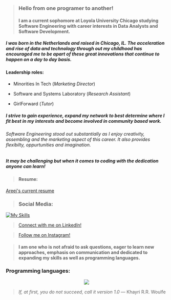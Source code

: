 
> ### Hello from one programer to another! 
> #### I am a current sophomore at Loyola University Chicago studying Software Engineering with career interests in Data Analysts and Software Development. 


##### I was born in the Netherlands and raised in Chicago, IL. The acceleration and rise of data and technology through out my childhood has encouraged me to be apart of these great innovations that continue to happen on a day to day basis. 

#### Leadership roles: 
  * Minorities In Tech (_Marketing Director_)
  
  * Software and Systems Laboratory (_Research Assistant_)
 
  * GirlForward (_Tutor_)

##### I strive to gain experience, expand my network to best determine where I fit best in my interests and become involved in community based work. 

  ###### Software Engineering stood out substantially as I enjoy creativity, assembling and the marketing aspect of this career. It also provides flexibilty, oppurtunities and imagination.

  ##### It may be challenging but when it comes to coding with the dedication anyone can learn! 
   


>#### **Resume:**
[Areej's current resume](AreejImran-Resume.docx.pdf)


> ### **Social Media:**
[![My Skills](https://skillicons.dev/icons?i=instagram,linkedin,discord,twitter)](https://skillicons.dev) 

>[Connect with me on LinkedIn!](https://www.linkedin.com/in/areej-imran-791b4a22a/)

>[Follow me on Instagram!](https://www.instagram.com/its_areej/)


> #### I am one who is not afraid to ask questions, eager to learn new approaches, emphasis on communication and dedicated to expanding my skills as well as programming languages.

### **Programming languages:** 
<p align="center">
  <a href="https://skillicons.dev">
    <img src="https://skillicons.dev/icons?i=java,ae,cs,py,github,linux" />
  </a>
</p>


> _If, at first, you do not succeed, call it version 1.0_ ― Khayri R.R. Woulfe

